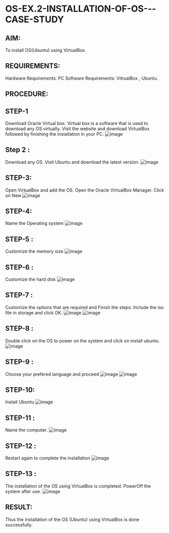 # OS-EX.2-INSTALLATION-OF-OS---CASE-STUDY
## AIM:
To install OS(Ubuntu) using VirtualBox.

## REQUIREMENTS:
Hardware Requirements: PC Software Requirements: VitrualBox , Ubuntu.

## PROCEDURE:
## STEP-1
Download Oracle Virtual box. Virtual box is a software that is used to download any OS virtually. Visit the website and download VirtualBox followed by finishing the installation in your PC.
![image](https://github.com/Niroshassithanathan/OS-EX.2-INSTALLATION-OF-OS---CASE-STUDY/assets/121418437/76831b73-14ac-49b7-9f14-2ec4f95e34ec)
## Step 2 :
Download any OS .Visit Ubuntu and download the latest version.
![image](https://github.com/Niroshassithanathan/OS-EX.2-INSTALLATION-OF-OS---CASE-STUDY/assets/121418437/f39c1bd3-b9da-4d78-8189-166b8b6d55ec)
## STEP-3:
Open VirtualBox and add the OS. Open the Oracle VirtualBox Manager. Click on New
![image](https://github.com/Niroshassithanathan/OS-EX.2-INSTALLATION-OF-OS---CASE-STUDY/assets/121418437/0e174ad7-6749-4bc8-8030-70a82595d335)
## STEP-4:
Name the Operating system
![image](https://github.com/Niroshassithanathan/OS-EX.2-INSTALLATION-OF-OS---CASE-STUDY/assets/121418437/8063aa8f-dfb6-40b0-b8d6-2aecee660cae)
## STEP-5 :
Customize the memory size
![image](https://github.com/Niroshassithanathan/OS-EX.2-INSTALLATION-OF-OS---CASE-STUDY/assets/121418437/4bb709f5-2d3f-4762-8cba-46f3d6713859)
## STEP-6 :
Customize the hard disk
![image](https://github.com/Niroshassithanathan/OS-EX.2-INSTALLATION-OF-OS---CASE-STUDY/assets/121418437/b498e8f7-1dfb-4e46-80ab-35b5c572c707)
## STEP-7 :
Customize the options that are required and Finish the steps. Include the iso file in storage and click OK.
![image](https://github.com/Niroshassithanathan/OS-EX.2-INSTALLATION-OF-OS---CASE-STUDY/assets/121418437/ebf72ed3-838b-4671-913a-ba9d4af734a1)
![image](https://github.com/Niroshassithanathan/OS-EX.2-INSTALLATION-OF-OS---CASE-STUDY/assets/121418437/ca32d067-2ec0-406f-a19c-662b15c06b10)
## STEP-8 :
Double click on the OS to power on the system and click on install ubuntu.
![image](https://github.com/Niroshassithanathan/OS-EX.2-INSTALLATION-OF-OS---CASE-STUDY/assets/121418437/8e1cfd35-e522-416b-8aed-3a457ee945ce)
## STEP-9 :
Choose your prefered language and proceed
![image](https://github.com/Niroshassithanathan/OS-EX.2-INSTALLATION-OF-OS---CASE-STUDY/assets/121418437/84a67ee6-c968-4660-bd69-6e60dd7acd88)
![image](https://github.com/Niroshassithanathan/OS-EX.2-INSTALLATION-OF-OS---CASE-STUDY/assets/121418437/55f22da8-1edc-450b-9222-3591db84c2d1)
## STEP-10:
Install Ubuntu
![image](https://github.com/Niroshassithanathan/OS-EX.2-INSTALLATION-OF-OS---CASE-STUDY/assets/121418437/c15a14ca-dad2-4d89-8653-aab609e9a060)
## STEP-11 :
Name the computer.
![image](https://github.com/Niroshassithanathan/OS-EX.2-INSTALLATION-OF-OS---CASE-STUDY/assets/121418437/ba66c299-41a2-4508-94c2-f52c8508df09)
## STEP-12 :
Restart again to complete the installation
![image](https://github.com/Niroshassithanathan/OS-EX.2-INSTALLATION-OF-OS---CASE-STUDY/assets/121418437/6bd8d2f9-7ea2-4ed6-a750-e4cb2eb6192e)
## STEP-13 :
The installation of the OS using VirtualBox is completed. PowerOff the system after use.
![image](https://github.com/Niroshassithanathan/OS-EX.2-INSTALLATION-OF-OS---CASE-STUDY/assets/121418437/47c2931e-87b0-4bc6-9b7c-50ff6a7fa452)
## RESULT:
Thus the installation of the OS (Ubuntu) using VirtualBox is done successfully.
